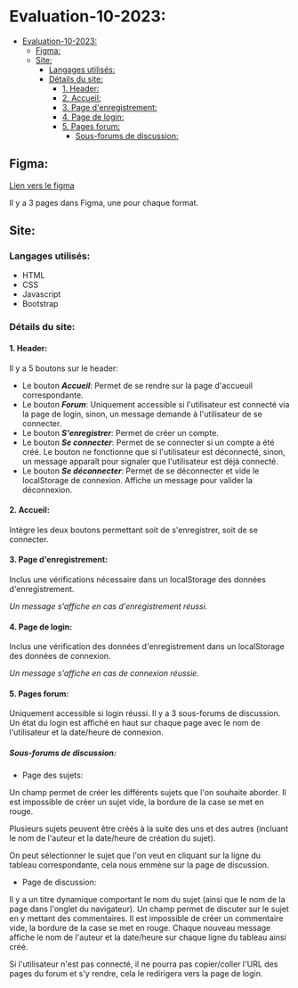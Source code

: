 # Evaluation-10-2023:

- [Evaluation-10-2023:](#evaluation-10-2023)
  - [Figma:](#figma)
  - [Site:](#site)
    - [Langages utilisés:](#langages-utilisés)
    - [Détails du site:](#détails-du-site)
      - [1. Header:](#1-header)
      - [2. Accueil:](#2-accueil)
      - [3. Page d'enregistrement:](#3-page-denregistrement)
      - [4. Page de login:](#4-page-de-login)
      - [5. Pages forum:](#5-pages-forum)
        - [Sous-forums de discussion:](#sous-forums-de-discussion)

## Figma:
[Lien vers le figma](https://www.figma.com/file/rDfLqovjY21cNtzpJlEqeD/Forum-%C3%A9valuation-10%2F2023?type=design&node-id=3%3A41&mode=design&t=57OIpgu6kwzvkLuN-1)

Il y a 3 pages dans Figma, une pour chaque format.


## Site:

### Langages utilisés:
- HTML
- CSS
- Javascript
- Bootstrap


### Détails du site:

#### 1. Header:

Il y a 5 boutons sur le header:

- Le bouton **_Accueil_**: Permet de se rendre sur la page d'accueuil correspondante.
- Le bouton **_Forum_**: Uniquement accessible si l'utilisateur est connecté via la page de login, sinon, un message demande à l'utilisateur de se connecter.
- Le bouton **_S'enregistrer_**: Permet de créer un compte.
- Le bouton **_Se connecter_**: Permet de se connecter si un compte a été créé. Le bouton ne fonctionne que si l'utilisateur est déconnecté, sinon, un message apparaît pour signaler que l'utilisateur est déjà connecté.
- Le bouton **_Se déconnecter_**: Permet de se déconnecter et vide le localStorage de connexion. Affiche un message pour valider la déconnexion.

#### 2. Accueil:
Intègre les deux boutons permettant soit de s'enregistrer, soit de se connecter.

#### 3. Page d'enregistrement:
Inclus une vérifications nécessaire dans un localStorage des données d'enregistrement.

*Un message s'affiche en cas d'enregistrement réussi.*
#### 4. Page de login:
Inclus une vérification des données d'enregistrement dans un localStorage des données de connexion.

*Un message s'affiche en cas de connexion réussie.*

#### 5. Pages forum:
Uniquement accessible si login réussi.
Il y a 3 sous-forums de discussion.
Un état du login est affiché en haut sur chaque page avec le nom de l'utilisateur et la date/heure de connexion.

##### Sous-forums de discussion:
- Page des sujets:

Un champ permet de créer les différents sujets que l'on souhaite aborder.
Il est impossible de créer un sujet vide, la bordure de la case se met en rouge.

Plusieurs sujets peuvent être créés à la suite des uns et des autres (incluant le nom de l'auteur et la date/heure de création du sujet).

On peut sélectionner le sujet que l'on veut en cliquant sur la ligne du tableau correspondante, cela nous emmène sur la page de discussion.

- Page de discussion:

Il y a un titre dynamique comportant le nom du sujet (ainsi que le nom de la page dans l'onglet du navigateur).
Un champ permet de discuter sur le sujet en y mettant des commentaires.
Il est impossible de créer un commentaire vide, la bordure de la case se met en rouge.
Chaque nouveau message affiche le nom de l'auteur et la date/heure sur chaque ligne du tableau ainsi créé.


Si l'utilisateur n'est pas connecté, il ne pourra pas copier/coller l'URL des pages du forum et s'y rendre, cela le redirigera vers la page de login.



